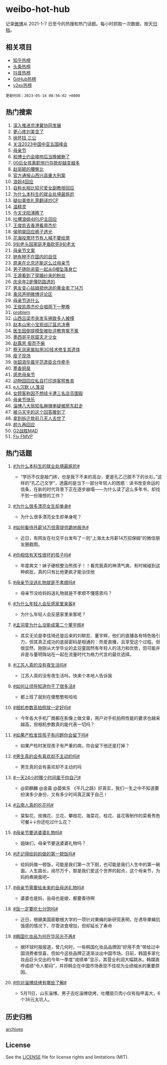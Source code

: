 # weibo-hot-hub

记录[微博](https://www.weibo.com)从 2021-1-7 日至今的热搜和热门话题。每小时抓取一次数据，按天[归档](archives)。

## 相关项目

- [知乎热榜](https://github.com/lonnyzhang423/zhihu-hot-hub)
- [头条热榜](https://github.com/lonnyzhang423/toutiao-hot-hub)
- [抖音热榜](https://github.com/lonnyzhang423/douyin-hot-hub)
- [GitHub热榜](https://github.com/lonnyzhang423/github-hot-hub)
- [v2ex热榜](https://github.com/lonnyzhang423/v2ex-hot-hub)


`更新时间：2023-05-14 08:56:02 +0800`

## 热门搜索

1. [深入推进京津冀协同发展](https://m.weibo.cn/search?containerid=100103type%3D1%26t%3D10%26q%3D%23%E6%B7%B1%E5%85%A5%E6%8E%A8%E8%BF%9B%E4%BA%AC%E6%B4%A5%E5%86%80%E5%8D%8F%E5%90%8C%E5%8F%91%E5%B1%95%23&stream_entry_id=51&isnewpage=1&extparam=seat%3D1%26pos%3D0%26dgr%3D0%26c_type%3D51%26stream_entry_id%3D51%26filter_type%3Drealtimehot%26cate%3D10103%26display_time%3D1684025761%26pre_seqid%3D1684025761200019717209&luicode=10000011&lfid=106003type%253D25%2526t%253D3%2526disable_hot%253D1%2526filter_type%253Drealtimehot)
1. [更心疼刘美含了](https://m.weibo.cn/search?containerid=100103type%3D1%26t%3D10%26q%3D%23%E6%9B%B4%E5%BF%83%E7%96%BC%E5%88%98%E7%BE%8E%E5%90%AB%E4%BA%86%23&stream_entry_id=31&isnewpage=1&extparam=seat%3D1%26pos%3D0%26realpos%3D1%26c_type%3D31%26lcate%3D5001%26cate%3D5001%26q%3D%2523%25E6%259B%25B4%25E5%25BF%2583%25E7%2596%25BC%25E5%2588%2598%25E7%25BE%258E%25E5%2590%25AB%25E4%25BA%2586%2523%26dgr%3D0%26flag%3D2%26filter_type%3Drealtimehot%26band_rank%3D1%26stream_entry_id%3D31%26display_time%3D1684025761%26pre_seqid%3D1684025761200019717209&luicode=10000011&lfid=106003type%253D25%2526t%253D3%2526disable_hot%253D1%2526filter_type%253Drealtimehot)
1. [徐怀钰 三公](https://m.weibo.cn/search?containerid=100103type%3D1%26t%3D10%26q%3D%E5%BE%90%E6%80%80%E9%92%B0+%E4%B8%89%E5%85%AC&stream_entry_id=31&isnewpage=1&extparam=seat%3D1%26pos%3D1%26realpos%3D2%26c_type%3D31%26lcate%3D5001%26cate%3D5001%26q%3D%25E5%25BE%2590%25E6%2580%2580%25E9%2592%25B0%2520%25E4%25B8%2589%25E5%2585%25AC%26dgr%3D0%26flag%3D1%26filter_type%3Drealtimehot%26band_rank%3D2%26stream_entry_id%3D31%26display_time%3D1684025761%26pre_seqid%3D1684025761200019717209&luicode=10000011&lfid=106003type%253D25%2526t%253D3%2526disable_hot%253D1%2526filter_type%253Drealtimehot)
1. [关注2023中国中亚五国峰会](https://m.weibo.cn/search?containerid=100103type%3D1%26t%3D10%26q%3D%23%E5%85%B3%E6%B3%A82023%E4%B8%AD%E5%9B%BD%E4%B8%AD%E4%BA%9A%E4%BA%94%E5%9B%BD%E5%B3%B0%E4%BC%9A%23&stream_entry_id=31&isnewpage=1&extparam=seat%3D1%26pos%3D2%26realpos%3D3%26c_type%3D31%26lcate%3D5001%26cate%3D5001%26q%3D%2523%25E5%2585%25B3%25E6%25B3%25A82023%25E4%25B8%25AD%25E5%259B%25BD%25E4%25B8%25AD%25E4%25BA%259A%25E4%25BA%2594%25E5%259B%25BD%25E5%25B3%25B0%25E4%25BC%259A%2523%26dgr%3D0%26flag%3D0%26filter_type%3Drealtimehot%26band_rank%3D3%26stream_entry_id%3D31%26display_time%3D1684025761%26pre_seqid%3D1684025761200019717209&luicode=10000011&lfid=106003type%253D25%2526t%253D3%2526disable_hot%253D1%2526filter_type%253Drealtimehot)
1. [母亲节](https://m.weibo.cn/search?containerid=100103type%3D1%26t%3D10%26q%3D%E6%AF%8D%E4%BA%B2%E8%8A%82&stream_entry_id=31&isnewpage=1&extparam=seat%3D1%26pos%3D3%26realpos%3D4%26c_type%3D31%26lcate%3D5001%26cate%3D5001%26q%3D%25E6%25AF%258D%25E4%25BA%25B2%25E8%258A%2582%26dgr%3D0%26flag%3D16%26filter_type%3Drealtimehot%26band_rank%3D4%26stream_entry_id%3D31%26display_time%3D1684025761%26pre_seqid%3D1684025761200019717209&luicode=10000011&lfid=106003type%253D25%2526t%253D3%2526disable_hot%253D1%2526filter_type%253Drealtimehot)
1. [和博士约会接吻后当晚被删了](https://m.weibo.cn/search?containerid=100103type%3D1%26t%3D10%26q%3D%23%E5%92%8C%E5%8D%9A%E5%A3%AB%E7%BA%A6%E4%BC%9A%E6%8E%A5%E5%90%BB%E5%90%8E%E5%BD%93%E6%99%9A%E8%A2%AB%E5%88%A0%E4%BA%86%23&stream_entry_id=31&isnewpage=1&extparam=seat%3D1%26pos%3D4%26realpos%3D5%26c_type%3D31%26lcate%3D5001%26cate%3D5001%26q%3D%2523%25E5%2592%258C%25E5%258D%259A%25E5%25A3%25AB%25E7%25BA%25A6%25E4%25BC%259A%25E6%258E%25A5%25E5%2590%25BB%25E5%2590%258E%25E5%25BD%2593%25E6%2599%259A%25E8%25A2%25AB%25E5%2588%25A0%25E4%25BA%2586%2523%26dgr%3D0%26flag%3D2%26filter_type%3Drealtimehot%26band_rank%3D5%26stream_entry_id%3D31%26display_time%3D1684025761%26pre_seqid%3D1684025761200019717209&luicode=10000011&lfid=106003type%253D25%2526t%253D3%2526disable_hot%253D1%2526filter_type%253Drealtimehot)
1. [00后女孩离职旅行存款却越变越多](https://m.weibo.cn/search?containerid=100103type%3D1%26t%3D10%26q%3D%2300%E5%90%8E%E5%A5%B3%E5%AD%A9%E7%A6%BB%E8%81%8C%E6%97%85%E8%A1%8C%E5%AD%98%E6%AC%BE%E5%8D%B4%E8%B6%8A%E5%8F%98%E8%B6%8A%E5%A4%9A%23&stream_entry_id=31&isnewpage=1&extparam=seat%3D1%26pos%3D5%26realpos%3D6%26c_type%3D31%26lcate%3D5001%26cate%3D5001%26q%3D%252300%25E5%2590%258E%25E5%25A5%25B3%25E5%25AD%25A9%25E7%25A6%25BB%25E8%2581%258C%25E6%2597%2585%25E8%25A1%258C%25E5%25AD%2598%25E6%25AC%25BE%25E5%258D%25B4%25E8%25B6%258A%25E5%258F%2598%25E8%25B6%258A%25E5%25A4%259A%2523%26dgr%3D0%26flag%3D2%26filter_type%3Drealtimehot%26band_rank%3D6%26stream_entry_id%3D31%26display_time%3D1684025761%26pre_seqid%3D1684025761200019717209&luicode=10000011&lfid=106003type%253D25%2526t%253D3%2526disable_hot%253D1%2526filter_type%253Drealtimehot)
1. [赵丽颖的腰臀比](https://m.weibo.cn/search?containerid=100103type%3D1%26t%3D10%26q%3D%23%E8%B5%B5%E4%B8%BD%E9%A2%96%E7%9A%84%E8%85%B0%E8%87%80%E6%AF%94%23&stream_entry_id=31&isnewpage=1&extparam=seat%3D1%26pos%3D6%26realpos%3D7%26c_type%3D31%26lcate%3D5001%26cate%3D5001%26q%3D%2523%25E8%25B5%25B5%25E4%25B8%25BD%25E9%25A2%2596%25E7%259A%2584%25E8%2585%25B0%25E8%2587%2580%25E6%25AF%2594%2523%26dgr%3D0%26flag%3D1%26filter_type%3Drealtimehot%26band_rank%3D7%26stream_entry_id%3D31%26display_time%3D1684025761%26pre_seqid%3D1684025761200019717209&luicode=10000011&lfid=106003type%253D25%2526t%253D3%2526disable_hot%253D1%2526filter_type%253Drealtimehot)
1. [官方通报山西兴县重大刑案](https://m.weibo.cn/search?containerid=100103type%3D1%26t%3D10%26q%3D%23%E5%AE%98%E6%96%B9%E9%80%9A%E6%8A%A5%E5%B1%B1%E8%A5%BF%E5%85%B4%E5%8E%BF%E9%87%8D%E5%A4%A7%E5%88%91%E6%A1%88%23&stream_entry_id=31&isnewpage=1&extparam=seat%3D1%26pos%3D7%26realpos%3D8%26c_type%3D31%26lcate%3D5001%26cate%3D5001%26q%3D%2523%25E5%25AE%2598%25E6%2596%25B9%25E9%2580%259A%25E6%258A%25A5%25E5%25B1%25B1%25E8%25A5%25BF%25E5%2585%25B4%25E5%258E%25BF%25E9%2587%258D%25E5%25A4%25A7%25E5%2588%2591%25E6%25A1%2588%2523%26dgr%3D0%26flag%3D1%26filter_type%3Drealtimehot%26band_rank%3D8%26stream_entry_id%3D31%26display_time%3D1684025761%26pre_seqid%3D1684025761200019717209&luicode=10000011&lfid=106003type%253D25%2526t%253D3%2526disable_hot%253D1%2526filter_type%253Drealtimehot)
1. [浪姐4回应](https://m.weibo.cn/search?containerid=100103type%3D1%26t%3D10%26q%3D%23%E6%B5%AA%E5%A7%904%E5%9B%9E%E5%BA%94%23&stream_entry_id=31&isnewpage=1&extparam=seat%3D1%26pos%3D8%26realpos%3D9%26c_type%3D31%26lcate%3D5001%26cate%3D5001%26q%3D%2523%25E6%25B5%25AA%25E5%25A7%25904%25E5%259B%259E%25E5%25BA%2594%2523%26dgr%3D0%26flag%3D2%26filter_type%3Drealtimehot%26band_rank%3D9%26stream_entry_id%3D31%26display_time%3D1684025761%26pre_seqid%3D1684025761200019717209&luicode=10000011&lfid=106003type%253D25%2526t%253D3%2526disable_hot%253D1%2526filter_type%253Drealtimehot)
1. [自称长相比较可爱女副教授回应](https://m.weibo.cn/search?containerid=100103type%3D1%26t%3D10%26q%3D%23%E8%87%AA%E7%A7%B0%E9%95%BF%E7%9B%B8%E6%AF%94%E8%BE%83%E5%8F%AF%E7%88%B1%E5%A5%B3%E5%89%AF%E6%95%99%E6%8E%88%E5%9B%9E%E5%BA%94%23&stream_entry_id=31&isnewpage=1&extparam=seat%3D1%26pos%3D9%26realpos%3D10%26c_type%3D31%26lcate%3D5001%26cate%3D5001%26q%3D%2523%25E8%2587%25AA%25E7%25A7%25B0%25E9%2595%25BF%25E7%259B%25B8%25E6%25AF%2594%25E8%25BE%2583%25E5%258F%25AF%25E7%2588%25B1%25E5%25A5%25B3%25E5%2589%25AF%25E6%2595%2599%25E6%258E%2588%25E5%259B%259E%25E5%25BA%2594%2523%26dgr%3D0%26flag%3D0%26filter_type%3Drealtimehot%26band_rank%3D10%26stream_entry_id%3D31%26display_time%3D1684025761%26pre_seqid%3D1684025761200019717209&luicode=10000011&lfid=106003type%253D25%2526t%253D3%2526disable_hot%253D1%2526filter_type%253Drealtimehot)
1. [为什么本科生的就业处境最尴尬](https://m.weibo.cn/search?containerid=100103type%3D1%26t%3D10%26q%3D%23%E4%B8%BA%E4%BB%80%E4%B9%88%E6%9C%AC%E7%A7%91%E7%94%9F%E7%9A%84%E5%B0%B1%E4%B8%9A%E5%A4%84%E5%A2%83%E6%9C%80%E5%B0%B4%E5%B0%AC%23&stream_entry_id=31&isnewpage=1&extparam=seat%3D1%26pos%3D10%26realpos%3D11%26c_type%3D31%26lcate%3D5001%26cate%3D5001%26q%3D%2523%25E4%25B8%25BA%25E4%25BB%2580%25E4%25B9%2588%25E6%259C%25AC%25E7%25A7%2591%25E7%2594%259F%25E7%259A%2584%25E5%25B0%25B1%25E4%25B8%259A%25E5%25A4%2584%25E5%25A2%2583%25E6%259C%2580%25E5%25B0%25B4%25E5%25B0%25AC%2523%26dgr%3D0%26flag%3D0%26filter_type%3Drealtimehot%26band_rank%3D11%26stream_entry_id%3D31%26display_time%3D1684025761%26pre_seqid%3D1684025761200019717209&luicode=10000011&lfid=106003type%253D25%2526t%253D3%2526disable_hot%253D1%2526filter_type%253Drealtimehot)
1. [疑似美依礼芽翻译炒CP](https://m.weibo.cn/search?containerid=100103type%3D1%26t%3D10%26q%3D%23%E7%96%91%E4%BC%BC%E7%BE%8E%E4%BE%9D%E7%A4%BC%E8%8A%BD%E7%BF%BB%E8%AF%91%E7%82%92CP%23&stream_entry_id=31&isnewpage=1&extparam=seat%3D1%26pos%3D11%26realpos%3D12%26c_type%3D31%26lcate%3D5001%26cate%3D5001%26q%3D%2523%25E7%2596%2591%25E4%25BC%25BC%25E7%25BE%258E%25E4%25BE%259D%25E7%25A4%25BC%25E8%258A%25BD%25E7%25BF%25BB%25E8%25AF%2591%25E7%2582%2592CP%2523%26dgr%3D0%26flag%3D2%26filter_type%3Drealtimehot%26band_rank%3D12%26stream_entry_id%3D31%26display_time%3D1684025761%26pre_seqid%3D1684025761200019717209&luicode=10000011&lfid=106003type%253D25%2526t%253D3%2526disable_hot%253D1%2526filter_type%253Drealtimehot)
1. [温精灵](https://m.weibo.cn/search?containerid=100103type%3D1%26t%3D10%26q%3D%E6%B8%A9%E7%B2%BE%E7%81%B5&stream_entry_id=31&isnewpage=1&extparam=seat%3D1%26pos%3D12%26realpos%3D13%26c_type%3D31%26lcate%3D5001%26cate%3D5001%26q%3D%25E6%25B8%25A9%25E7%25B2%25BE%25E7%2581%25B5%26dgr%3D0%26flag%3D0%26filter_type%3Drealtimehot%26band_rank%3D13%26stream_entry_id%3D31%26display_time%3D1684025761%26pre_seqid%3D1684025761200019717209&luicode=10000011&lfid=106003type%253D25%2526t%253D3%2526disable_hot%253D1%2526filter_type%253Drealtimehot)
1. [今天沈阳沸腾了](https://m.weibo.cn/search?containerid=100103type%3D1%26t%3D10%26q%3D%23%E4%BB%8A%E5%A4%A9%E6%B2%88%E9%98%B3%E6%B2%B8%E8%85%BE%E4%BA%86%23&stream_entry_id=31&isnewpage=1&extparam=seat%3D1%26pos%3D13%26realpos%3D14%26c_type%3D31%26lcate%3D5001%26cate%3D5001%26q%3D%2523%25E4%25BB%258A%25E5%25A4%25A9%25E6%25B2%2588%25E9%2598%25B3%25E6%25B2%25B8%25E8%2585%25BE%25E4%25BA%2586%2523%26dgr%3D0%26flag%3D0%26filter_type%3Drealtimehot%26band_rank%3D14%26stream_entry_id%3D31%26display_time%3D1684025761%26pre_seqid%3D1684025761200019717209&luicode=10000011&lfid=106003type%253D25%2526t%253D3%2526disable_hot%253D1%2526filter_type%253Drealtimehot)
1. [吐槽浪姐4的UP主回应](https://m.weibo.cn/search?containerid=100103type%3D1%26t%3D10%26q%3D%23%E5%90%90%E6%A7%BD%E6%B5%AA%E5%A7%904%E7%9A%84UP%E4%B8%BB%E5%9B%9E%E5%BA%94%23&stream_entry_id=31&isnewpage=1&extparam=seat%3D1%26pos%3D14%26realpos%3D15%26c_type%3D31%26lcate%3D5001%26cate%3D5001%26q%3D%2523%25E5%2590%2590%25E6%25A7%25BD%25E6%25B5%25AA%25E5%25A7%25904%25E7%259A%2584UP%25E4%25B8%25BB%25E5%259B%259E%25E5%25BA%2594%2523%26dgr%3D0%26flag%3D1%26filter_type%3Drealtimehot%26band_rank%3D15%26stream_entry_id%3D31%26display_time%3D1684025761%26pre_seqid%3D1684025761200019717209&luicode=10000011&lfid=106003type%253D25%2526t%253D3%2526disable_hot%253D1%2526filter_type%253Drealtimehot)
1. [王俊凯去香港看周杰伦](https://m.weibo.cn/search?containerid=100103type%3D1%26t%3D10%26q%3D%E7%8E%8B%E4%BF%8A%E5%87%AF%E5%8E%BB%E9%A6%99%E6%B8%AF%E7%9C%8B%E5%91%A8%E6%9D%B0%E4%BC%A6&stream_entry_id=31&isnewpage=1&extparam=seat%3D1%26pos%3D15%26realpos%3D16%26c_type%3D31%26lcate%3D5001%26cate%3D5001%26q%3D%25E7%258E%258B%25E4%25BF%258A%25E5%2587%25AF%25E5%258E%25BB%25E9%25A6%2599%25E6%25B8%25AF%25E7%259C%258B%25E5%2591%25A8%25E6%259D%25B0%25E4%25BC%25A6%26dgr%3D0%26flag%3D0%26filter_type%3Drealtimehot%26band_rank%3D16%26stream_entry_id%3D31%26display_time%3D1684025761%26pre_seqid%3D1684025761200019717209&luicode=10000011&lfid=106003type%253D25%2526t%253D3%2526disable_hot%253D1%2526filter_type%253Drealtimehot)
1. [侯明昊回应裤子透光](https://m.weibo.cn/search?containerid=100103type%3D1%26t%3D10%26q%3D%23%E4%BE%AF%E6%98%8E%E6%98%8A%E5%9B%9E%E5%BA%94%E8%A3%A4%E5%AD%90%E9%80%8F%E5%85%89%23&stream_entry_id=31&isnewpage=1&extparam=seat%3D1%26pos%3D16%26realpos%3D17%26c_type%3D31%26lcate%3D5001%26cate%3D5001%26q%3D%2523%25E4%25BE%25AF%25E6%2598%258E%25E6%2598%258A%25E5%259B%259E%25E5%25BA%2594%25E8%25A3%25A4%25E5%25AD%2590%25E9%2580%258F%25E5%2585%2589%2523%26dgr%3D0%26flag%3D0%26filter_type%3Drealtimehot%26band_rank%3D17%26stream_entry_id%3D31%26display_time%3D1684025761%26pre_seqid%3D1684025761200019717209&luicode=10000011&lfid=106003type%253D25%2526t%253D3%2526disable_hot%253D1%2526filter_type%253Drealtimehot)
1. [花海投票环节有人喊不要给票](https://m.weibo.cn/search?containerid=100103type%3D1%26t%3D10%26q%3D%23%E8%8A%B1%E6%B5%B7%E6%8A%95%E7%A5%A8%E7%8E%AF%E8%8A%82%E6%9C%89%E4%BA%BA%E5%96%8A%E4%B8%8D%E8%A6%81%E7%BB%99%E7%A5%A8%23&stream_entry_id=31&isnewpage=1&extparam=seat%3D1%26pos%3D17%26realpos%3D18%26c_type%3D31%26lcate%3D5001%26cate%3D5001%26q%3D%2523%25E8%258A%25B1%25E6%25B5%25B7%25E6%258A%2595%25E7%25A5%25A8%25E7%258E%25AF%25E8%258A%2582%25E6%259C%2589%25E4%25BA%25BA%25E5%2596%258A%25E4%25B8%258D%25E8%25A6%2581%25E7%25BB%2599%25E7%25A5%25A8%2523%26dgr%3D0%26flag%3D0%26filter_type%3Drealtimehot%26band_rank%3D18%26stream_entry_id%3D31%26display_time%3D1684025761%26pre_seqid%3D1684025761200019717209&luicode=10000011&lfid=106003type%253D25%2526t%253D3%2526disable_hot%253D1%2526filter_type%253Drealtimehot)
1. [9旬老头因家庭矛盾砍死8旬老太](https://m.weibo.cn/search?containerid=100103type%3D1%26t%3D10%26q%3D%239%E6%97%AC%E8%80%81%E5%A4%B4%E5%9B%A0%E5%AE%B6%E5%BA%AD%E7%9F%9B%E7%9B%BE%E7%A0%8D%E6%AD%BB8%E6%97%AC%E8%80%81%E5%A4%AA%23&stream_entry_id=31&isnewpage=1&extparam=seat%3D1%26pos%3D18%26realpos%3D19%26c_type%3D31%26lcate%3D5001%26cate%3D5001%26q%3D%25239%25E6%2597%25AC%25E8%2580%2581%25E5%25A4%25B4%25E5%259B%25A0%25E5%25AE%25B6%25E5%25BA%25AD%25E7%259F%259B%25E7%259B%25BE%25E7%25A0%258D%25E6%25AD%25BB8%25E6%2597%25AC%25E8%2580%2581%25E5%25A4%25AA%2523%26dgr%3D0%26flag%3D0%26filter_type%3Drealtimehot%26band_rank%3D19%26stream_entry_id%3D31%26display_time%3D1684025761%26pre_seqid%3D1684025761200019717209&luicode=10000011&lfid=106003type%253D25%2526t%253D3%2526disable_hot%253D1%2526filter_type%253Drealtimehot)
1. [母亲节文案](https://m.weibo.cn/search?containerid=100103type%3D1%26t%3D10%26q%3D%E6%AF%8D%E4%BA%B2%E8%8A%82%E6%96%87%E6%A1%88&stream_entry_id=31&isnewpage=1&extparam=seat%3D1%26pos%3D19%26realpos%3D20%26c_type%3D31%26lcate%3D5001%26cate%3D5001%26q%3D%25E6%25AF%258D%25E4%25BA%25B2%25E8%258A%2582%25E6%2596%2587%25E6%25A1%2588%26dgr%3D0%26flag%3D0%26filter_type%3Drealtimehot%26band_rank%3D20%26stream_entry_id%3D31%26display_time%3D1684025761%26pre_seqid%3D1684025761200019717209&luicode=10000011&lfid=106003type%253D25%2526t%253D3%2526disable_hot%253D1%2526filter_type%253Drealtimehot)
1. [她有种不在国内的自信](https://m.weibo.cn/search?containerid=100103type%3D1%26t%3D10%26q%3D%23%E5%A5%B9%E6%9C%89%E7%A7%8D%E4%B8%8D%E5%9C%A8%E5%9B%BD%E5%86%85%E7%9A%84%E8%87%AA%E4%BF%A1%23&stream_entry_id=31&isnewpage=1&extparam=seat%3D1%26pos%3D20%26realpos%3D21%26c_type%3D31%26lcate%3D5001%26cate%3D5001%26q%3D%2523%25E5%25A5%25B9%25E6%259C%2589%25E7%25A7%258D%25E4%25B8%258D%25E5%259C%25A8%25E5%259B%25BD%25E5%2586%2585%25E7%259A%2584%25E8%2587%25AA%25E4%25BF%25A1%2523%26dgr%3D0%26flag%3D0%26filter_type%3Drealtimehot%26band_rank%3D21%26stream_entry_id%3D31%26display_time%3D1684025761%26pre_seqid%3D1684025761200019717209&luicode=10000011&lfid=106003type%253D25%2526t%253D3%2526disable_hot%253D1%2526filter_type%253Drealtimehot)
1. [原来在北京还能这么过母亲节](https://m.weibo.cn/search?containerid=100103type%3D1%26t%3D10%26q%3D%23%E5%8E%9F%E6%9D%A5%E5%9C%A8%E5%8C%97%E4%BA%AC%E8%BF%98%E8%83%BD%E8%BF%99%E4%B9%88%E8%BF%87%E6%AF%8D%E4%BA%B2%E8%8A%82%23&stream_entry_id=31&isnewpage=1&extparam=seat%3D1%26pos%3D21%26realpos%3D22%26c_type%3D31%26lcate%3D5001%26cate%3D5001%26q%3D%2523%25E5%258E%259F%25E6%259D%25A5%25E5%259C%25A8%25E5%258C%2597%25E4%25BA%25AC%25E8%25BF%2598%25E8%2583%25BD%25E8%25BF%2599%25E4%25B9%2588%25E8%25BF%2587%25E6%25AF%258D%25E4%25BA%25B2%25E8%258A%2582%2523%26dgr%3D0%26flag%3D0%26filter_type%3Drealtimehot%26band_rank%3D22%26stream_entry_id%3D31%26display_time%3D1684025761%26pre_seqid%3D1684025761200019717209&luicode=10000011&lfid=106003type%253D25%2526t%253D3%2526disable_hot%253D1%2526filter_type%253Drealtimehot)
1. [男子随防盗窗一起从6楼坠落身亡](https://m.weibo.cn/search?containerid=100103type%3D1%26t%3D10%26q%3D%23%E7%94%B7%E5%AD%90%E9%9A%8F%E9%98%B2%E7%9B%97%E7%AA%97%E4%B8%80%E8%B5%B7%E4%BB%8E6%E6%A5%BC%E5%9D%A0%E8%90%BD%E8%BA%AB%E4%BA%A1%23&stream_entry_id=31&isnewpage=1&extparam=seat%3D1%26pos%3D22%26realpos%3D23%26c_type%3D31%26lcate%3D5001%26cate%3D5001%26q%3D%2523%25E7%2594%25B7%25E5%25AD%2590%25E9%259A%258F%25E9%2598%25B2%25E7%259B%2597%25E7%25AA%2597%25E4%25B8%2580%25E8%25B5%25B7%25E4%25BB%258E6%25E6%25A5%25BC%25E5%259D%25A0%25E8%2590%25BD%25E8%25BA%25AB%25E4%25BA%25A1%2523%26dgr%3D0%26flag%3D1%26filter_type%3Drealtimehot%26band_rank%3D23%26stream_entry_id%3D31%26display_time%3D1684025761%26pre_seqid%3D1684025761200019717209&luicode=10000011&lfid=106003type%253D25%2526t%253D3%2526disable_hot%253D1%2526filter_type%253Drealtimehot)
1. [王源看到了穿婚纱来的粉丝](https://m.weibo.cn/search?containerid=100103type%3D1%26t%3D10%26q%3D%23%E7%8E%8B%E6%BA%90%E7%9C%8B%E5%88%B0%E4%BA%86%E7%A9%BF%E5%A9%9A%E7%BA%B1%E6%9D%A5%E7%9A%84%E7%B2%89%E4%B8%9D%23&stream_entry_id=31&isnewpage=1&extparam=seat%3D1%26pos%3D23%26realpos%3D24%26c_type%3D31%26lcate%3D5001%26cate%3D5001%26q%3D%2523%25E7%258E%258B%25E6%25BA%2590%25E7%259C%258B%25E5%2588%25B0%25E4%25BA%2586%25E7%25A9%25BF%25E5%25A9%259A%25E7%25BA%25B1%25E6%259D%25A5%25E7%259A%2584%25E7%25B2%2589%25E4%25B8%259D%2523%26dgr%3D0%26flag%3D0%26filter_type%3Drealtimehot%26band_rank%3D24%26stream_entry_id%3D31%26display_time%3D1684025761%26pre_seqid%3D1684025761200019717209&luicode=10000011&lfid=106003type%253D25%2526t%253D3%2526disable_hot%253D1%2526filter_type%253Drealtimehot)
1. [庆余年2是懂防路透的](https://m.weibo.cn/search?containerid=100103type%3D1%26t%3D10%26q%3D%23%E5%BA%86%E4%BD%99%E5%B9%B42%E6%98%AF%E6%87%82%E9%98%B2%E8%B7%AF%E9%80%8F%E7%9A%84%23&stream_entry_id=31&isnewpage=1&extparam=seat%3D1%26pos%3D24%26realpos%3D25%26c_type%3D31%26lcate%3D5001%26cate%3D5001%26q%3D%2523%25E5%25BA%2586%25E4%25BD%2599%25E5%25B9%25B42%25E6%2598%25AF%25E6%2587%2582%25E9%2598%25B2%25E8%25B7%25AF%25E9%2580%258F%25E7%259A%2584%2523%26dgr%3D0%26flag%3D0%26filter_type%3Drealtimehot%26band_rank%3D25%26stream_entry_id%3D31%26display_time%3D1684025761%26pre_seqid%3D1684025761200019717209&luicode=10000011&lfid=106003type%253D25%2526t%253D3%2526disable_hot%253D1%2526filter_type%253Drealtimehot)
1. [男友变心姑娘把他送的黄金卖了14万](https://m.weibo.cn/search?containerid=100103type%3D1%26t%3D10%26q%3D%23%E7%94%B7%E5%8F%8B%E5%8F%98%E5%BF%83%E5%A7%91%E5%A8%98%E6%8A%8A%E4%BB%96%E9%80%81%E7%9A%84%E9%BB%84%E9%87%91%E5%8D%96%E4%BA%8614%E4%B8%87%23&stream_entry_id=31&isnewpage=1&extparam=seat%3D1%26pos%3D25%26realpos%3D26%26c_type%3D31%26lcate%3D5001%26cate%3D5001%26q%3D%2523%25E7%2594%25B7%25E5%258F%258B%25E5%258F%2598%25E5%25BF%2583%25E5%25A7%2591%25E5%25A8%2598%25E6%258A%258A%25E4%25BB%2596%25E9%2580%2581%25E7%259A%2584%25E9%25BB%2584%25E9%2587%2591%25E5%258D%2596%25E4%25BA%258614%25E4%25B8%2587%2523%26dgr%3D0%26flag%3D0%26filter_type%3Drealtimehot%26band_rank%3D26%26stream_entry_id%3D31%26display_time%3D1684025761%26pre_seqid%3D1684025761200019717209&luicode=10000011&lfid=106003type%253D25%2526t%253D3%2526disable_hot%253D1%2526filter_type%253Drealtimehot)
1. [乘风声明微博评论区](https://m.weibo.cn/search?containerid=100103type%3D1%26t%3D10%26q%3D%23%E4%B9%98%E9%A3%8E%E5%A3%B0%E6%98%8E%E5%BE%AE%E5%8D%9A%E8%AF%84%E8%AE%BA%E5%8C%BA%23&stream_entry_id=31&isnewpage=1&extparam=seat%3D1%26pos%3D26%26realpos%3D27%26c_type%3D31%26lcate%3D5001%26cate%3D5001%26q%3D%2523%25E4%25B9%2598%25E9%25A3%258E%25E5%25A3%25B0%25E6%2598%258E%25E5%25BE%25AE%25E5%258D%259A%25E8%25AF%2584%25E8%25AE%25BA%25E5%258C%25BA%2523%26dgr%3D0%26flag%3D1%26filter_type%3Drealtimehot%26band_rank%3D27%26stream_entry_id%3D31%26display_time%3D1684025761%26pre_seqid%3D1684025761200019717209&luicode=10000011&lfid=106003type%253D25%2526t%253D3%2526disable_hot%253D1%2526filter_type%253Drealtimehot)
1. [母亲节送什么](https://m.weibo.cn/search?containerid=100103type%3D1%26t%3D10%26q%3D%E6%AF%8D%E4%BA%B2%E8%8A%82%E9%80%81%E4%BB%80%E4%B9%88&stream_entry_id=31&isnewpage=1&extparam=seat%3D1%26pos%3D27%26realpos%3D28%26c_type%3D31%26lcate%3D5001%26cate%3D5001%26q%3D%25E6%25AF%258D%25E4%25BA%25B2%25E8%258A%2582%25E9%2580%2581%25E4%25BB%2580%25E4%25B9%2588%26dgr%3D0%26flag%3D0%26filter_type%3Drealtimehot%26band_rank%3D28%26stream_entry_id%3D31%26display_time%3D1684025761%26pre_seqid%3D1684025761200019717209&luicode=10000011&lfid=106003type%253D25%2526t%253D3%2526disable_hot%253D1%2526filter_type%253Drealtimehot)
1. [王俊凯周杰伦合唱雨下一整晚](https://m.weibo.cn/search?containerid=100103type%3D1%26t%3D10%26q%3D%23%E7%8E%8B%E4%BF%8A%E5%87%AF%E5%91%A8%E6%9D%B0%E4%BC%A6%E5%90%88%E5%94%B1%E9%9B%A8%E4%B8%8B%E4%B8%80%E6%95%B4%E6%99%9A%23&stream_entry_id=31&isnewpage=1&extparam=seat%3D1%26pos%3D28%26realpos%3D29%26c_type%3D31%26lcate%3D5001%26cate%3D5001%26q%3D%2523%25E7%258E%258B%25E4%25BF%258A%25E5%2587%25AF%25E5%2591%25A8%25E6%259D%25B0%25E4%25BC%25A6%25E5%2590%2588%25E5%2594%25B1%25E9%259B%25A8%25E4%25B8%258B%25E4%25B8%2580%25E6%2595%25B4%25E6%2599%259A%2523%26dgr%3D0%26flag%3D0%26filter_type%3Drealtimehot%26band_rank%3D29%26stream_entry_id%3D31%26display_time%3D1684025761%26pre_seqid%3D1684025761200019717209&luicode=10000011&lfid=106003type%253D25%2526t%253D3%2526disable_hot%253D1%2526filter_type%253Drealtimehot)
1. [problem](https://m.weibo.cn/search?containerid=100103type%3D1%26t%3D10%26q%3Dproblem&stream_entry_id=31&isnewpage=1&extparam=seat%3D1%26pos%3D29%26realpos%3D30%26c_type%3D31%26lcate%3D5001%26cate%3D5001%26q%3Dproblem%26dgr%3D0%26flag%3D1%26filter_type%3Drealtimehot%26band_rank%3D30%26stream_entry_id%3D31%26display_time%3D1684025761%26pre_seqid%3D1684025761200019717209&luicode=10000011&lfid=106003type%253D25%2526t%253D3%2526disable_hot%253D1%2526filter_type%253Drealtimehot)
1. [山西吕梁市突发车祸致多人被撞](https://m.weibo.cn/search?containerid=100103type%3D1%26t%3D10%26q%3D%E5%B1%B1%E8%A5%BF%E5%90%95%E6%A2%81%E5%B8%82%E7%AA%81%E5%8F%91%E8%BD%A6%E7%A5%B8%E8%87%B4%E5%A4%9A%E4%BA%BA%E8%A2%AB%E6%92%9E&stream_entry_id=31&isnewpage=1&extparam=seat%3D1%26pos%3D30%26realpos%3D31%26c_type%3D31%26lcate%3D5001%26cate%3D5001%26q%3D%25E5%25B1%25B1%25E8%25A5%25BF%25E5%2590%2595%25E6%25A2%2581%25E5%25B8%2582%25E7%25AA%2581%25E5%258F%2591%25E8%25BD%25A6%25E7%25A5%25B8%25E8%2587%25B4%25E5%25A4%259A%25E4%25BA%25BA%25E8%25A2%25AB%25E6%2592%259E%26dgr%3D0%26flag%3D1%26filter_type%3Drealtimehot%26band_rank%3D31%26stream_entry_id%3D31%26display_time%3D1684025761%26pre_seqid%3D1684025761200019717209&luicode=10000011&lfid=106003type%253D25%2526t%253D3%2526disable_hot%253D1%2526filter_type%253Drealtimehot)
1. [赵本山宋小宝观战辽篮总决赛](https://m.weibo.cn/search?containerid=100103type%3D1%26t%3D10%26q%3D%23%E8%B5%B5%E6%9C%AC%E5%B1%B1%E5%AE%8B%E5%B0%8F%E5%AE%9D%E8%A7%82%E6%88%98%E8%BE%BD%E7%AF%AE%E6%80%BB%E5%86%B3%E8%B5%9B%23&stream_entry_id=31&isnewpage=1&extparam=seat%3D1%26pos%3D31%26realpos%3D32%26c_type%3D31%26lcate%3D5001%26cate%3D5001%26q%3D%2523%25E8%25B5%25B5%25E6%259C%25AC%25E5%25B1%25B1%25E5%25AE%258B%25E5%25B0%258F%25E5%25AE%259D%25E8%25A7%2582%25E6%2588%2598%25E8%25BE%25BD%25E7%25AF%25AE%25E6%2580%25BB%25E5%2586%25B3%25E8%25B5%259B%2523%26dgr%3D0%26flag%3D1%26filter_type%3Drealtimehot%26band_rank%3D32%26stream_entry_id%3D31%26display_time%3D1684025761%26pre_seqid%3D1684025761200019717209&luicode=10000011&lfid=106003type%253D25%2526t%253D3%2526disable_hot%253D1%2526filter_type%253Drealtimehot)
1. [医生因倒提模型被批评教育冤不冤](https://m.weibo.cn/search?containerid=100103type%3D1%26t%3D10%26q%3D%23%E5%8C%BB%E7%94%9F%E5%9B%A0%E5%80%92%E6%8F%90%E6%A8%A1%E5%9E%8B%E8%A2%AB%E6%89%B9%E8%AF%84%E6%95%99%E8%82%B2%E5%86%A4%E4%B8%8D%E5%86%A4%23&stream_entry_id=31&isnewpage=1&extparam=seat%3D1%26pos%3D32%26realpos%3D33%26c_type%3D31%26lcate%3D5001%26cate%3D5001%26q%3D%2523%25E5%258C%25BB%25E7%2594%259F%25E5%259B%25A0%25E5%2580%2592%25E6%258F%2590%25E6%25A8%25A1%25E5%259E%258B%25E8%25A2%25AB%25E6%2589%25B9%25E8%25AF%2584%25E6%2595%2599%25E8%2582%25B2%25E5%2586%25A4%25E4%25B8%258D%25E5%2586%25A4%2523%26dgr%3D0%26flag%3D0%26filter_type%3Drealtimehot%26band_rank%3D33%26stream_entry_id%3D31%26display_time%3D1684025761%26pre_seqid%3D1684025761200019717209&luicode=10000011&lfid=106003type%253D25%2526t%253D3%2526disable_hot%253D1%2526filter_type%253Drealtimehot)
1. [墨西哥平民窟天才少女](https://m.weibo.cn/search?containerid=100103type%3D1%26t%3D10%26q%3D%E5%A2%A8%E8%A5%BF%E5%93%A5%E5%B9%B3%E6%B0%91%E7%AA%9F%E5%A4%A9%E6%89%8D%E5%B0%91%E5%A5%B3&stream_entry_id=31&isnewpage=1&extparam=seat%3D1%26pos%3D33%26realpos%3D34%26c_type%3D31%26lcate%3D5001%26cate%3D5001%26q%3D%25E5%25A2%25A8%25E8%25A5%25BF%25E5%2593%25A5%25E5%25B9%25B3%25E6%25B0%2591%25E7%25AA%259F%25E5%25A4%25A9%25E6%2589%258D%25E5%25B0%2591%25E5%25A5%25B3%26dgr%3D0%26flag%3D0%26filter_type%3Drealtimehot%26band_rank%3D34%26stream_entry_id%3D31%26display_time%3D1684025761%26pre_seqid%3D1684025761200019717209&luicode=10000011&lfid=106003type%253D25%2526t%253D3%2526disable_hot%253D1%2526filter_type%253Drealtimehot)
1. [赵露思 瘦而不柴](https://m.weibo.cn/search?containerid=100103type%3D1%26t%3D10%26q%3D%E8%B5%B5%E9%9C%B2%E6%80%9D+%E7%98%A6%E8%80%8C%E4%B8%8D%E6%9F%B4&stream_entry_id=31&isnewpage=1&extparam=seat%3D1%26pos%3D34%26realpos%3D35%26c_type%3D31%26lcate%3D5001%26cate%3D5001%26q%3D%25E8%25B5%25B5%25E9%259C%25B2%25E6%2580%259D%2520%25E7%2598%25A6%25E8%2580%258C%25E4%25B8%258D%25E6%259F%25B4%26dgr%3D0%26flag%3D0%26filter_type%3Drealtimehot%26band_rank%3D35%26stream_entry_id%3D31%26display_time%3D1684025761%26pre_seqid%3D1684025761200019717209&luicode=10000011&lfid=106003type%253D25%2526t%253D3%2526disable_hot%253D1%2526filter_type%253Drealtimehot)
1. [蔡天凤家属拟用3D技术修复其遗体](https://m.weibo.cn/search?containerid=100103type%3D1%26t%3D10%26q%3D%23%E8%94%A1%E5%A4%A9%E5%87%A4%E5%AE%B6%E5%B1%9E%E6%8B%9F%E7%94%A83D%E6%8A%80%E6%9C%AF%E4%BF%AE%E5%A4%8D%E5%85%B6%E9%81%97%E4%BD%93%23&stream_entry_id=31&isnewpage=1&extparam=seat%3D1%26pos%3D35%26realpos%3D36%26c_type%3D31%26lcate%3D5001%26cate%3D5001%26q%3D%2523%25E8%2594%25A1%25E5%25A4%25A9%25E5%2587%25A4%25E5%25AE%25B6%25E5%25B1%259E%25E6%258B%259F%25E7%2594%25A83D%25E6%258A%2580%25E6%259C%25AF%25E4%25BF%25AE%25E5%25A4%258D%25E5%2585%25B6%25E9%2581%2597%25E4%25BD%2593%2523%26dgr%3D0%26flag%3D0%26filter_type%3Drealtimehot%26band_rank%3D36%26stream_entry_id%3D31%26display_time%3D1684025761%26pre_seqid%3D1684025761200019717209&luicode=10000011&lfid=106003type%253D25%2526t%253D3%2526disable_hot%253D1%2526filter_type%253Drealtimehot)
1. [瘦子现场](https://m.weibo.cn/search?containerid=100103type%3D1%26t%3D10%26q%3D%E7%98%A6%E5%AD%90%E7%8E%B0%E5%9C%BA&stream_entry_id=31&isnewpage=1&extparam=seat%3D1%26pos%3D36%26realpos%3D37%26c_type%3D31%26lcate%3D5001%26cate%3D5001%26q%3D%25E7%2598%25A6%25E5%25AD%2590%25E7%258E%25B0%25E5%259C%25BA%26dgr%3D0%26flag%3D1%26filter_type%3Drealtimehot%26band_rank%3D37%26stream_entry_id%3D31%26display_time%3D1684025761%26pre_seqid%3D1684025761200019717209&luicode=10000011&lfid=106003type%253D25%2526t%253D3%2526disable_hot%253D1%2526filter_type%253Drealtimehot)
1. [张韶涵华晨宇范逸臣合作牵手](https://m.weibo.cn/search?containerid=100103type%3D1%26t%3D10%26q%3D%23%E5%BC%A0%E9%9F%B6%E6%B6%B5%E5%8D%8E%E6%99%A8%E5%AE%87%E8%8C%83%E9%80%B8%E8%87%A3%E5%90%88%E4%BD%9C%E7%89%B5%E6%89%8B%23&stream_entry_id=31&isnewpage=1&extparam=seat%3D1%26pos%3D37%26realpos%3D38%26c_type%3D31%26lcate%3D5001%26cate%3D5001%26q%3D%2523%25E5%25BC%25A0%25E9%259F%25B6%25E6%25B6%25B5%25E5%258D%258E%25E6%2599%25A8%25E5%25AE%2587%25E8%258C%2583%25E9%2580%25B8%25E8%2587%25A3%25E5%2590%2588%25E4%25BD%259C%25E7%2589%25B5%25E6%2589%258B%2523%26dgr%3D0%26flag%3D1%26filter_type%3Drealtimehot%26band_rank%3D38%26stream_entry_id%3D31%26display_time%3D1684025761%26pre_seqid%3D1684025761200019717209&luicode=10000011&lfid=106003type%253D25%2526t%253D3%2526disable_hot%253D1%2526filter_type%253Drealtimehot)
1. [墨香铜臭](https://m.weibo.cn/search?containerid=100103type%3D1%26t%3D10%26q%3D%23%E5%A2%A8%E9%A6%99%E9%93%9C%E8%87%AD%23&stream_entry_id=31&isnewpage=1&extparam=seat%3D1%26pos%3D38%26realpos%3D39%26c_type%3D31%26lcate%3D5001%26cate%3D5001%26q%3D%2523%25E5%25A2%25A8%25E9%25A6%2599%25E9%2593%259C%25E8%2587%25AD%2523%26dgr%3D0%26flag%3D0%26filter_type%3Drealtimehot%26band_rank%3D39%26stream_entry_id%3D31%26display_time%3D1684025761%26pre_seqid%3D1684025761200019717209&luicode=10000011&lfid=106003type%253D25%2526t%253D3%2526disable_hot%253D1%2526filter_type%253Drealtimehot)
1. [感恩母亲节](https://m.weibo.cn/search?containerid=100103type%3D1%26t%3D10%26q%3D%23%E6%84%9F%E6%81%A9%E6%AF%8D%E4%BA%B2%E8%8A%82%23&stream_entry_id=31&isnewpage=1&extparam=seat%3D1%26pos%3D39%26realpos%3D40%26c_type%3D31%26lcate%3D5001%26cate%3D5001%26q%3D%2523%25E6%2584%259F%25E6%2581%25A9%25E6%25AF%258D%25E4%25BA%25B2%25E8%258A%2582%2523%26dgr%3D0%26flag%3D1%26filter_type%3Drealtimehot%26band_rank%3D40%26stream_entry_id%3D31%26display_time%3D1684025761%26pre_seqid%3D1684025761200019717209&luicode=10000011&lfid=106003type%253D25%2526t%253D3%2526disable_hot%253D1%2526filter_type%253Drealtimehot)
1. [动物园回应私自打印游客照售卖](https://m.weibo.cn/search?containerid=100103type%3D1%26t%3D10%26q%3D%23%E5%8A%A8%E7%89%A9%E5%9B%AD%E5%9B%9E%E5%BA%94%E7%A7%81%E8%87%AA%E6%89%93%E5%8D%B0%E6%B8%B8%E5%AE%A2%E7%85%A7%E5%94%AE%E5%8D%96%23&stream_entry_id=31&isnewpage=1&extparam=seat%3D1%26pos%3D40%26realpos%3D41%26c_type%3D31%26lcate%3D5001%26cate%3D5001%26q%3D%2523%25E5%258A%25A8%25E7%2589%25A9%25E5%259B%25AD%25E5%259B%259E%25E5%25BA%2594%25E7%25A7%2581%25E8%2587%25AA%25E6%2589%2593%25E5%258D%25B0%25E6%25B8%25B8%25E5%25AE%25A2%25E7%2585%25A7%25E5%2594%25AE%25E5%258D%2596%2523%26dgr%3D0%26flag%3D0%26filter_type%3Drealtimehot%26band_rank%3D41%26stream_entry_id%3D31%26display_time%3D1684025761%26pre_seqid%3D1684025761200019717209&luicode=10000011&lfid=106003type%253D25%2526t%253D3%2526disable_hot%253D1%2526filter_type%253Drealtimehot)
1. [e人沉默 i人落泪](https://m.weibo.cn/search?containerid=100103type%3D1%26t%3D10%26q%3De%E4%BA%BA%E6%B2%89%E9%BB%98+i%E4%BA%BA%E8%90%BD%E6%B3%AA&stream_entry_id=31&isnewpage=1&extparam=seat%3D1%26pos%3D41%26realpos%3D42%26c_type%3D31%26lcate%3D5001%26cate%3D5001%26q%3De%25E4%25BA%25BA%25E6%25B2%2589%25E9%25BB%2598%2520i%25E4%25BA%25BA%25E8%2590%25BD%25E6%25B3%25AA%26dgr%3D0%26flag%3D0%26filter_type%3Drealtimehot%26band_rank%3D42%26stream_entry_id%3D31%26display_time%3D1684025761%26pre_seqid%3D1684025761200019717209&luicode=10000011&lfid=106003type%253D25%2526t%253D3%2526disable_hot%253D1%2526filter_type%253Drealtimehot)
1. [女顾客称因不想续卡遭三名店员围殴](https://m.weibo.cn/search?containerid=100103type%3D1%26t%3D10%26q%3D%23%E5%A5%B3%E9%A1%BE%E5%AE%A2%E7%A7%B0%E5%9B%A0%E4%B8%8D%E6%83%B3%E7%BB%AD%E5%8D%A1%E9%81%AD%E4%B8%89%E5%90%8D%E5%BA%97%E5%91%98%E5%9B%B4%E6%AE%B4%23&stream_entry_id=31&isnewpage=1&extparam=seat%3D1%26pos%3D42%26realpos%3D43%26c_type%3D31%26lcate%3D5001%26cate%3D5001%26q%3D%2523%25E5%25A5%25B3%25E9%25A1%25BE%25E5%25AE%25A2%25E7%25A7%25B0%25E5%259B%25A0%25E4%25B8%258D%25E6%2583%25B3%25E7%25BB%25AD%25E5%258D%25A1%25E9%2581%25AD%25E4%25B8%2589%25E5%2590%258D%25E5%25BA%2597%25E5%2591%2598%25E5%259B%25B4%25E6%25AE%25B4%2523%26dgr%3D0%26flag%3D0%26filter_type%3Drealtimehot%26band_rank%3D43%26stream_entry_id%3D31%26display_time%3D1684025761%26pre_seqid%3D1684025761200019717209&luicode=10000011&lfid=106003type%253D25%2526t%253D3%2526disable_hot%253D1%2526filter_type%253Drealtimehot)
1. [母亲节快乐](https://m.weibo.cn/search?containerid=100103type%3D1%26t%3D10%26q%3D%E6%AF%8D%E4%BA%B2%E8%8A%82%E5%BF%AB%E4%B9%90&stream_entry_id=31&isnewpage=1&extparam=seat%3D1%26pos%3D43%26realpos%3D44%26c_type%3D31%26lcate%3D5001%26cate%3D5001%26q%3D%25E6%25AF%258D%25E4%25BA%25B2%25E8%258A%2582%25E5%25BF%25AB%25E4%25B9%2590%26dgr%3D0%26flag%3D0%26filter_type%3Drealtimehot%26band_rank%3D44%26stream_entry_id%3D31%26display_time%3D1684025761%26pre_seqid%3D1684025761200019717209&luicode=10000011&lfid=106003type%253D25%2526t%253D3%2526disable_hot%253D1%2526filter_type%253Drealtimehot)
1. [淄博八大局知名麻辣串疑被房东赶走](https://m.weibo.cn/search?containerid=100103type%3D1%26t%3D10%26q%3D%23%E6%B7%84%E5%8D%9A%E5%85%AB%E5%A4%A7%E5%B1%80%E7%9F%A5%E5%90%8D%E9%BA%BB%E8%BE%A3%E4%B8%B2%E7%96%91%E8%A2%AB%E6%88%BF%E4%B8%9C%E8%B5%B6%E8%B5%B0%23&stream_entry_id=31&isnewpage=1&extparam=seat%3D1%26pos%3D44%26realpos%3D45%26c_type%3D31%26lcate%3D5001%26cate%3D5001%26q%3D%2523%25E6%25B7%2584%25E5%258D%259A%25E5%2585%25AB%25E5%25A4%25A7%25E5%25B1%2580%25E7%259F%25A5%25E5%2590%258D%25E9%25BA%25BB%25E8%25BE%25A3%25E4%25B8%25B2%25E7%2596%2591%25E8%25A2%25AB%25E6%2588%25BF%25E4%25B8%259C%25E8%25B5%25B6%25E8%25B5%25B0%2523%26dgr%3D0%26flag%3D0%26filter_type%3Drealtimehot%26band_rank%3D45%26stream_entry_id%3D31%26display_time%3D1684025761%26pre_seqid%3D1684025761200019717209&luicode=10000011&lfid=106003type%253D25%2526t%253D3%2526disable_hot%253D1%2526filter_type%253Drealtimehot)
1. [被马天宇的这个回答暖到了](https://m.weibo.cn/search?containerid=100103type%3D1%26t%3D10%26q%3D%E8%A2%AB%E9%A9%AC%E5%A4%A9%E5%AE%87%E7%9A%84%E8%BF%99%E4%B8%AA%E5%9B%9E%E7%AD%94%E6%9A%96%E5%88%B0%E4%BA%86&stream_entry_id=31&isnewpage=1&extparam=seat%3D1%26pos%3D45%26realpos%3D46%26c_type%3D31%26lcate%3D5001%26cate%3D5001%26q%3D%25E8%25A2%25AB%25E9%25A9%25AC%25E5%25A4%25A9%25E5%25AE%2587%25E7%259A%2584%25E8%25BF%2599%25E4%25B8%25AA%25E5%259B%259E%25E7%25AD%2594%25E6%259A%2596%25E5%2588%25B0%25E4%25BA%2586%26dgr%3D0%26flag%3D0%26filter_type%3Drealtimehot%26band_rank%3D46%26stream_entry_id%3D31%26display_time%3D1684025761%26pre_seqid%3D1684025761200019717209&luicode=10000011&lfid=106003type%253D25%2526t%253D3%2526disable_hot%253D1%2526filter_type%253Drealtimehot)
1. [拿到拆迁款前几天人去世了](https://m.weibo.cn/search?containerid=100103type%3D1%26t%3D10%26q%3D%23%E6%8B%BF%E5%88%B0%E6%8B%86%E8%BF%81%E6%AC%BE%E5%89%8D%E5%87%A0%E5%A4%A9%E4%BA%BA%E5%8E%BB%E4%B8%96%E4%BA%86%23&stream_entry_id=31&isnewpage=1&extparam=seat%3D1%26pos%3D46%26realpos%3D47%26c_type%3D31%26lcate%3D5001%26cate%3D5001%26q%3D%2523%25E6%258B%25BF%25E5%2588%25B0%25E6%258B%2586%25E8%25BF%2581%25E6%25AC%25BE%25E5%2589%258D%25E5%2587%25A0%25E5%25A4%25A9%25E4%25BA%25BA%25E5%258E%25BB%25E4%25B8%2596%25E4%25BA%2586%2523%26dgr%3D0%26flag%3D0%26filter_type%3Drealtimehot%26band_rank%3D47%26stream_entry_id%3D31%26display_time%3D1684025761%26pre_seqid%3D1684025761200019717209&luicode=10000011&lfid=106003type%253D25%2526t%253D3%2526disable_hot%253D1%2526filter_type%253Drealtimehot)
1. [颜九再回应](https://m.weibo.cn/search?containerid=100103type%3D1%26t%3D10%26q%3D%23%E9%A2%9C%E4%B9%9D%E5%86%8D%E5%9B%9E%E5%BA%94%23&stream_entry_id=31&isnewpage=1&extparam=seat%3D1%26pos%3D47%26realpos%3D48%26c_type%3D31%26lcate%3D5001%26cate%3D5001%26q%3D%2523%25E9%25A2%259C%25E4%25B9%259D%25E5%2586%258D%25E5%259B%259E%25E5%25BA%2594%2523%26dgr%3D0%26flag%3D0%26filter_type%3Drealtimehot%26band_rank%3D48%26stream_entry_id%3D31%26display_time%3D1684025761%26pre_seqid%3D1684025761200019717209&luicode=10000011&lfid=106003type%253D25%2526t%253D3%2526disable_hot%253D1%2526filter_type%253Drealtimehot)
1. [G2战胜MAD](https://m.weibo.cn/search?containerid=100103type%3D1%26t%3D10%26q%3D%23G2%E6%88%98%E8%83%9CMAD%23&stream_entry_id=31&isnewpage=1&extparam=seat%3D1%26pos%3D48%26realpos%3D49%26c_type%3D31%26lcate%3D5001%26cate%3D5001%26q%3D%2523G2%25E6%2588%2598%25E8%2583%259CMAD%2523%26dgr%3D0%26flag%3D1%26filter_type%3Drealtimehot%26band_rank%3D49%26stream_entry_id%3D31%26display_time%3D1684025761%26pre_seqid%3D1684025761200019717209&luicode=10000011&lfid=106003type%253D25%2526t%253D3%2526disable_hot%253D1%2526filter_type%253Drealtimehot)
1. [Fly FMVP](https://m.weibo.cn/search?containerid=100103type%3D1%26t%3D10%26q%3DFly+FMVP&stream_entry_id=31&isnewpage=1&extparam=seat%3D1%26pos%3D49%26realpos%3D50%26c_type%3D31%26lcate%3D5001%26cate%3D5001%26q%3DFly%2520FMVP%26dgr%3D0%26flag%3D0%26filter_type%3Drealtimehot%26band_rank%3D50%26stream_entry_id%3D31%26display_time%3D1684025761%26pre_seqid%3D1684025761200019717209&luicode=10000011&lfid=106003type%253D25%2526t%253D3%2526disable_hot%253D1%2526filter_type%253Drealtimehot)

## 热门话题

1. [#为什么本科生的就业处境最尴尬#](https://m.weibo.cn/search?containerid=231522type%3D1%26t%3D10%26q%3D%23%E4%B8%BA%E4%BB%80%E4%B9%88%E6%9C%AC%E7%A7%91%E7%94%9F%E7%9A%84%E5%B0%B1%E4%B8%9A%E5%A4%84%E5%A2%83%E6%9C%80%E5%B0%B4%E5%B0%AC%23&stream_entry_id=128&isnewpage=1&extparam=seat%3D1%26pos%3D1-0-0%26c_type%3D128%26unitid%3D1683982636515%26dgr%3D0%26cate%3D5004%26lcate%3D5004%26display_time%3D1684025762%26pre_seqid%3D168402576256302024149&luicode=10000011&lfid=231648_-_4)
    - “学历不仅是敲门砖，也是我下不来的高台，更是孔乙己脱不下的长衫。”这样的“孔乙己文学”，透露的是当下一部分年轻人的困惑：读书改变命运的信条，在新的时代背景下正在逐步崩塌——为什么读了这么多年书，却找不到一份理想的工作？

1. [#为什么很多漂亮女生却单身#](https://m.weibo.cn/search?containerid=231522type%3D1%26t%3D10%26q%3D%23%E4%B8%BA%E4%BB%80%E4%B9%88%E5%BE%88%E5%A4%9A%E6%BC%82%E4%BA%AE%E5%A5%B3%E7%94%9F%E5%8D%B4%E5%8D%95%E8%BA%AB%23&stream_entry_id=128&isnewpage=1&extparam=seat%3D1%26pos%3D1-0-1%26c_type%3D128%26unitid%3D1683899549916%26dgr%3D0%26cate%3D5004%26lcate%3D5004%26display_time%3D1684025762%26pre_seqid%3D168402576256302024149&luicode=10000011&lfid=231648_-_4)
    - 为什么很多漂亮女生却单身呢？

1. [#如何看待月薪14万但需提供跪地服务#](https://m.weibo.cn/search?containerid=231522type%3D1%26t%3D10%26q%3D%23%E5%A6%82%E4%BD%95%E7%9C%8B%E5%BE%85%E6%9C%88%E8%96%AA14%E4%B8%87%E4%BD%86%E9%9C%80%E6%8F%90%E4%BE%9B%E8%B7%AA%E5%9C%B0%E6%9C%8D%E5%8A%A1%23&stream_entry_id=128&isnewpage=1&extparam=seat%3D1%26pos%3D1-0-2%26c_type%3D128%26unitid%3D1683985032607%26dgr%3D0%26cate%3D5004%26lcate%3D5004%26display_time%3D1684025762%26pre_seqid%3D168402576256302024149&luicode=10000011&lfid=231648_-_4)
    - 近日，有网友在社交平台发布了一则“上海太太月薪14万招保姆”的微信朋友圈截图。

1. [#你相信有天性很坏的孩子吗#](https://m.weibo.cn/search?containerid=231522type%3D1%26t%3D10%26q%3D%23%E4%BD%A0%E7%9B%B8%E4%BF%A1%E6%9C%89%E5%A4%A9%E6%80%A7%E5%BE%88%E5%9D%8F%E7%9A%84%E5%AD%A9%E5%AD%90%E5%90%97%23&stream_entry_id=128&isnewpage=1&extparam=seat%3D1%26pos%3D1-0-3%26c_type%3D128%26unitid%3D1683891733726%26dgr%3D0%26cate%3D5004%26lcate%3D5004%26display_time%3D1684025762%26pre_seqid%3D168402576256302024149&luicode=10000011&lfid=231648_-_4)
    - 年度爽文！妹子硬核整治熊孩子！！看完我真的神清气爽，有时候碰到这种疯批，真的只有比他更疯才能治住他

1. [#母亲节没送礼物就是不孝顺吗#](https://m.weibo.cn/search?containerid=231522type%3D1%26t%3D10%26q%3D%23%E6%AF%8D%E4%BA%B2%E8%8A%82%E6%B2%A1%E9%80%81%E7%A4%BC%E7%89%A9%E5%B0%B1%E6%98%AF%E4%B8%8D%E5%AD%9D%E9%A1%BA%E5%90%97%23&stream_entry_id=128&isnewpage=1&extparam=seat%3D1%26pos%3D1-0-4%26c_type%3D128%26unitid%3D1684024607167%26dgr%3D0%26cate%3D5004%26lcate%3D5004%26display_time%3D1684025762%26pre_seqid%3D168402576256302024149&luicode=10000011&lfid=231648_-_4)
    - 母亲节没给妈妈送礼物就是不孝顺不懂感恩吗？

1. [#为什么年轻人会反感家里来客#](https://m.weibo.cn/search?containerid=231522type%3D1%26t%3D10%26q%3D%23%E4%B8%BA%E4%BB%80%E4%B9%88%E5%B9%B4%E8%BD%BB%E4%BA%BA%E4%BC%9A%E5%8F%8D%E6%84%9F%E5%AE%B6%E9%87%8C%E6%9D%A5%E5%AE%A2%23&stream_entry_id=128&isnewpage=1&extparam=seat%3D1%26pos%3D1-0-5%26c_type%3D128%26unitid%3D1683862629328%26dgr%3D0%26cate%3D5004%26lcate%3D5004%26display_time%3D1684025762%26pre_seqid%3D168402576256302024149&luicode=10000011&lfid=231648_-_4)
    - 为什么年轻人会反感家里来客呢？

1. [#孟羽童为什么没能成第二个董宇辉#](https://m.weibo.cn/search?containerid=231522type%3D1%26t%3D10%26q%3D%23%E5%AD%9F%E7%BE%BD%E7%AB%A5%E4%B8%BA%E4%BB%80%E4%B9%88%E6%B2%A1%E8%83%BD%E6%88%90%E7%AC%AC%E4%BA%8C%E4%B8%AA%E8%91%A3%E5%AE%87%E8%BE%89%23&stream_entry_id=128&isnewpage=1&extparam=seat%3D1%26pos%3D1-0-6%26c_type%3D128%26unitid%3D1683871035172%26dgr%3D0%26cate%3D5004%26lcate%3D5004%26display_time%3D1684025762%26pre_seqid%3D168402576256302024149&luicode=10000011&lfid=231648_-_4)
    - 其实无论是李佳琦还是后来的刘畊宏、董宇辉，他们的直播各有特色吸引力，但其真正成功的底层密码是相通的：热爱直播，且享受这个过程。但很显然，刚刚从大学毕业的孟羽童固然有年轻人的活力和优势，但可能并非是与董明珠站在一起在流量时代为格力代言的最优选择。

1. [#江苏人真的没有夜生活吗#](https://m.weibo.cn/search?containerid=231522type%3D1%26t%3D10%26q%3D%23%E6%B1%9F%E8%8B%8F%E4%BA%BA%E7%9C%9F%E7%9A%84%E6%B2%A1%E6%9C%89%E5%A4%9C%E7%94%9F%E6%B4%BB%E5%90%97%23&stream_entry_id=128&isnewpage=1&extparam=seat%3D1%26pos%3D1-0-7%26c_type%3D128%26unitid%3D1684025500438%26dgr%3D0%26cate%3D5004%26lcate%3D5004%26display_time%3D1684025762%26pre_seqid%3D168402576256302024149&luicode=10000011&lfid=231648_-_4)
    - 江苏人真的没有夜生活吗，快来个本地人告诉我

1. [#如何让领导知道你干了很多活#](https://m.weibo.cn/search?containerid=231522type%3D1%26t%3D10%26q%3D%23%E5%A6%82%E4%BD%95%E8%AE%A9%E9%A2%86%E5%AF%BC%E7%9F%A5%E9%81%93%E4%BD%A0%E5%B9%B2%E4%BA%86%E5%BE%88%E5%A4%9A%E6%B4%BB%23&stream_entry_id=128&isnewpage=1&extparam=seat%3D1%26pos%3D1-0-8%26c_type%3D128%26unitid%3D1683862637076%26dgr%3D0%26cate%3D5004%26lcate%3D5004%26display_time%3D1684025762%26pre_seqid%3D168402576256302024149&luicode=10000011&lfid=231648_-_4)
    - 都上班了就别在傻憨憨啦哈哈

1. [#相机参数高拍照就一定好吗#](https://m.weibo.cn/search?containerid=231522type%3D1%26t%3D10%26q%3D%23%E7%9B%B8%E6%9C%BA%E5%8F%82%E6%95%B0%E9%AB%98%E6%8B%8D%E7%85%A7%E5%B0%B1%E4%B8%80%E5%AE%9A%E5%A5%BD%E5%90%97%23&stream_entry_id=128&isnewpage=1&extparam=seat%3D1%26pos%3D1-0-9%26c_type%3D128%26unitid%3D1683878238150%26dgr%3D0%26cate%3D5004%26lcate%3D5004%26display_time%3D1684025762%26pre_seqid%3D168402576256302024149&luicode=10000011&lfid=231648_-_4)
    - 今年各大手机厂商都在影像上做文章，用户对手机拍照性能的要求也越来越高，但相机参数真的能代表一切吗？

1. [#如果产检发现孩子有问题你会留下吗#](https://m.weibo.cn/search?containerid=231522type%3D1%26t%3D10%26q%3D%23%E5%A6%82%E6%9E%9C%E4%BA%A7%E6%A3%80%E5%8F%91%E7%8E%B0%E5%AD%A9%E5%AD%90%E6%9C%89%E9%97%AE%E9%A2%98%E4%BD%A0%E4%BC%9A%E7%95%99%E4%B8%8B%E5%90%97%23&stream_entry_id=128&isnewpage=1&extparam=seat%3D1%26pos%3D1-0-10%26c_type%3D128%26unitid%3D1683929257656%26dgr%3D0%26cate%3D5004%26lcate%3D5004%26display_time%3D1684025762%26pre_seqid%3D168402576256302024149&luicode=10000011&lfid=231648_-_4)
    - 如果产检时发现孩子有严重的病，你会留下他还是打掉？

1. [#男生真的会有喜欢却不主动的吗#](https://m.weibo.cn/search?containerid=231522type%3D1%26t%3D10%26q%3D%23%E7%94%B7%E7%94%9F%E7%9C%9F%E7%9A%84%E4%BC%9A%E6%9C%89%E5%96%9C%E6%AC%A2%E5%8D%B4%E4%B8%8D%E4%B8%BB%E5%8A%A8%E7%9A%84%E5%90%97%23&stream_entry_id=128&isnewpage=1&extparam=seat%3D1%26pos%3D1-0-11%26c_type%3D128%26unitid%3D1683966165026%26dgr%3D0%26cate%3D5004%26lcate%3D5004%26display_time%3D1684025762%26pre_seqid%3D168402576256302024149&luicode=10000011&lfid=231648_-_4)
    - 男生真的会有喜欢却不主动的吗

1. [#一天24小时哪个时间属于你自己#](https://m.weibo.cn/search?containerid=231522type%3D1%26t%3D10%26q%3D%23%E4%B8%80%E5%A4%A924%E5%B0%8F%E6%97%B6%E5%93%AA%E4%B8%AA%E6%97%B6%E9%97%B4%E5%B1%9E%E4%BA%8E%E4%BD%A0%E8%87%AA%E5%B7%B1%23&stream_entry_id=128&isnewpage=1&extparam=seat%3D1%26pos%3D1-0-12%26c_type%3D128%26unitid%3D1683964953655%26dgr%3D0%26cate%3D5004%26lcate%3D5004%26display_time%3D1684025762%26pre_seqid%3D168402576256302024149&luicode=10000011&lfid=231648_-_4)
    - @郭麒麟 @金晨 @晏紫东 《平凡之路》好真实，我们一生之中不知道要扮演多少身份，又有多少时间真正属于自己！

1. [#云南人真的吃花吗#](https://m.weibo.cn/search?containerid=231522type%3D1%26t%3D10%26q%3D%23%E4%BA%91%E5%8D%97%E4%BA%BA%E7%9C%9F%E7%9A%84%E5%90%83%E8%8A%B1%E5%90%97%23&stream_entry_id=128&isnewpage=1&extparam=seat%3D1%26pos%3D1-0-13%26c_type%3D128%26unitid%3D1683983533063%26dgr%3D0%26cate%3D5004%26lcate%3D5004%26display_time%3D1684025762%26pre_seqid%3D168402576256302024149&luicode=10000011&lfid=231648_-_4)
    - 棠梨花、玫瑰花、兰花、攀枝花、海菜花、桂花、昙花等制作的菜肴秀色可餐↓↓你还吃过什么花？

1. [#母亲节要送婆婆礼物吗#](https://m.weibo.cn/search?containerid=231522type%3D1%26t%3D10%26q%3D%23%E6%AF%8D%E4%BA%B2%E8%8A%82%E8%A6%81%E9%80%81%E5%A9%86%E5%A9%86%E7%A4%BC%E7%89%A9%E5%90%97%23&stream_entry_id=128&isnewpage=1&extparam=seat%3D1%26pos%3D1-0-14%26c_type%3D128%26unitid%3D1683897741974%26dgr%3D0%26cate%3D5004%26lcate%3D5004%26display_time%3D1684025762%26pre_seqid%3D168402576256302024149&luicode=10000011&lfid=231648_-_4)
    - 姐妹们，母亲节要送婆婆礼物吗？

1. [#还记得给妈妈做的第一顿饭吗#](https://m.weibo.cn/search?containerid=231522type%3D1%26t%3D10%26q%3D%23%E8%BF%98%E8%AE%B0%E5%BE%97%E7%BB%99%E5%A6%88%E5%A6%88%E5%81%9A%E7%9A%84%E7%AC%AC%E4%B8%80%E9%A1%BF%E9%A5%AD%E5%90%97%23&stream_entry_id=128&isnewpage=1&extparam=seat%3D1%26pos%3D1-0-15%26c_type%3D128%26unitid%3D1683947551665%26dgr%3D0%26cate%3D5004%26lcate%3D5004%26display_time%3D1684025762%26pre_seqid%3D168402576256302024149&luicode=10000011&lfid=231648_-_4)
    - 给妈妈做一顿饭，可能是我们第一次下厨，也可能是我们人生中的第一碗面。人生路长，阅尽万千，那是我们爱这个世界的起点，这个母亲节，为妈妈煮碗面吧~

1. [#母亲节需要给未来的岳母送礼物吗#](https://m.weibo.cn/search?containerid=231522type%3D1%26t%3D10%26q%3D%23%E6%AF%8D%E4%BA%B2%E8%8A%82%E9%9C%80%E8%A6%81%E7%BB%99%E6%9C%AA%E6%9D%A5%E7%9A%84%E5%B2%B3%E6%AF%8D%E9%80%81%E7%A4%BC%E7%89%A9%E5%90%97%23&stream_entry_id=128&isnewpage=1&extparam=seat%3D1%26pos%3D1-0-16%26c_type%3D128%26unitid%3D1684019839939%26dgr%3D0%26cate%3D5004%26lcate%3D5004%26display_time%3D1684025762%26pre_seqid%3D168402576256302024149&luicode=10000011&lfid=231648_-_4)
    - 婆婆也是妈，岳母也是娘，都要善待啊

1. [#饭一定要吃七分饱吗#](https://m.weibo.cn/search?containerid=231522type%3D1%26t%3D10%26q%3D%23%E9%A5%AD%E4%B8%80%E5%AE%9A%E8%A6%81%E5%90%83%E4%B8%83%E5%88%86%E9%A5%B1%E5%90%97%23&stream_entry_id=128&isnewpage=1&extparam=seat%3D1%26pos%3D1-0-17%26c_type%3D128%26unitid%3D1683863537130%26dgr%3D0%26cate%3D5004%26lcate%3D5004%26display_time%3D1684025762%26pre_seqid%3D168402576256302024149&luicode=10000011&lfid=231648_-_4)
    - 近日，根据美国密歇根大学的一项针对果蝇的新研究表明，在诱导果蝇饥饿感的情况下，尽管进食增加，但却延长了寿命

1. [#韩国化妆品为何在华风光不再#](https://m.weibo.cn/search?containerid=231522type%3D1%26t%3D10%26q%3D%23%E9%9F%A9%E5%9B%BD%E5%8C%96%E5%A6%86%E5%93%81%E4%B8%BA%E4%BD%95%E5%9C%A8%E5%8D%8E%E9%A3%8E%E5%85%89%E4%B8%8D%E5%86%8D%23&stream_entry_id=128&isnewpage=1&extparam=seat%3D1%26pos%3D1-0-18%26c_type%3D128%26unitid%3D1683955950690%26dgr%3D0%26cate%3D5004%26lcate%3D5004%26display_time%3D1684025762%26pre_seqid%3D168402576256302024149&luicode=10000011&lfid=231648_-_4)
    - 据环球时报报道，曾几何时，一些韩国化妆品品牌因“好用不贵”带给过中国消费者惊喜，但如今这些品牌正逐渐淡出中国市场。日前，韩国多家化妆品巨头交出的今年一季度“成绩单”显示，其营业利润大幅跳水。韩媒直呼成绩“令人郁闷”，并将韩企在中国市场表现不佳视为业绩缩水的重要原因。

1. [#你对淄博烧烤有哪些了解#](https://m.weibo.cn/search?containerid=231522type%3D1%26t%3D10%26q%3D%23%E4%BD%A0%E5%AF%B9%E6%B7%84%E5%8D%9A%E7%83%A7%E7%83%A4%E6%9C%89%E5%93%AA%E4%BA%9B%E4%BA%86%E8%A7%A3%23&stream_entry_id=128&isnewpage=1&extparam=seat%3D1%26pos%3D1-0-19%26c_type%3D128%26unitid%3D1683970919757%26dgr%3D0%26cate%3D5004%26lcate%3D5004%26display_time%3D1684025762%26pre_seqid%3D168402576256302024149&luicode=10000011&lfid=231648_-_4)
    - 5月11日，山东淄博。男子去吃淄博烧烤，吐槽扇贝肉小仅有指甲盖大，6个36元太坑人。


## 历史归档

[archives](archives)

## License

See the [LICENSE](LICENSE) file for license rights and limitations (MIT).
